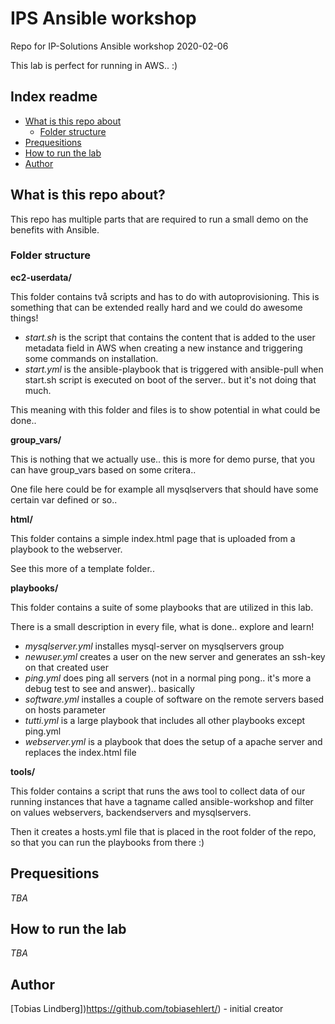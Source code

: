 # IPS Ansible workshop

Repo for IP-Solutions Ansible workshop 2020-02-06

This lab is perfect for running in AWS.. :)

## Index readme

* [What is this repo about](#what-is-this-repo-about)
	* [Folder structure](#folder-structure) 
* [Prequesitions](#prequesitions)
* [How to run the lab](#how-to-run-the-lab)
* [Author](#author)

## What is this repo about?

This repo has multiple parts that are required to run a small demo on the benefits with Ansible.

### Folder structure

**ec2-userdata/**

This folder contains två scripts and has to do with autoprovisioning. This is something that can be extended really hard and we could do awesome things!

* *start.sh* is the script that contains the content that is added to the user metadata field in AWS when creating a new instance and triggering some commands on installation.
* *start.yml* is the ansible-playbook that is triggered with ansible-pull when start.sh script is executed on boot of the server.. but it's not doing that much.

This meaning with this folder and files is to show potential in what could be done..

**group_vars/**

This is nothing that we actually use.. this is more for demo purse, that you can have group_vars based on some critera..

One file here could be for example all mysqlservers that should have some certain var defined or so..

**html/**

This folder contains a simple index.html page that is uploaded from a playbook to the webserver.

See this more of a template folder..

**playbooks/**

This folder contains a suite of some playbooks that are utilized in this lab.

There is a small description in every file, what is done.. explore and learn!

* *mysqlserver.yml* installes mysql-server on mysqlservers group
* *newuser.yml* creates a user on the new server and generates an ssh-key on that created user
* *ping.yml* does ping all servers (not in a normal ping pong.. it's more a debug test to see and answer).. basically
* *software.yml* installes a couple of software on the remote servers based on hosts parameter
* *tutti.yml* is a large playbook that includes all other playbooks except ping.yml
* *webserver.yml* is a playbook that does the setup of a apache server and replaces the index.html file

**tools/**

This folder contains a script that runs the aws tool to collect data of our running instances that have a tagname called ansible-workshop and filter on values webservers, backendservers and mysqlservers.

Then it creates a hosts.yml file that is placed in the root folder of the repo, so that you can run the playbooks from there :)

## Prequesitions

*TBA*

## How to run the lab

*TBA*

## Author

[Tobias Lindberg])https://github.com/tobiasehlert/) - initial creator

